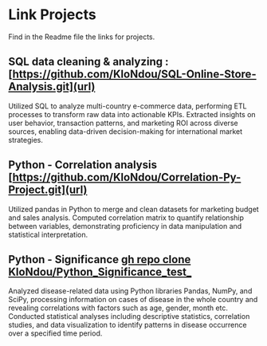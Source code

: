 # Link Projects
Find in the Readme file the links for projects.

## SQL data cleaning & analyzing : [https://github.com/KloNdou/SQL-Online-Store-Analysis.git](url)
Utilized SQL to analyze multi-country e-commerce data, performing ETL processes to transform raw data into actionable KPIs.
Extracted insights on user behavior, transaction patterns, and marketing ROI across diverse sources, enabling data-driven decision-making for international market strategies.

## Python - Correlation analysis [https://github.com/KloNdou/Correlation-Py-Project.git](url)
Utilized pandas in Python to merge and clean datasets for marketing budget and sales analysis. 
Computed correlation matrix to quantify relationship between variables, demonstrating proficiency in data manipulation and statistical interpretation.

## Python - Significance [gh repo clone KloNdou/Python_Significance_test_](url)
Analyzed disease-related data using Python libraries Pandas, NumPy, and SciPy, processing information on cases of disease in the whole country and revealing correlations with factors such as age, gender, month etc.
Conducted statistical analyses including descriptive statistics, correlation studies, and data visualization to identify patterns in disease occurrence over a specified time period.
